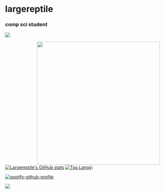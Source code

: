# largereptile

### comp sci student

![](https://komarev.com/ghpvc/?username=largereptile&style=flat-square&color=blue)

<img height="400" width="400" align="right" src="https://avatars.githubusercontent.com/u/22501149?v=4"/>

[![Largereptile's GitHub stats](https://github-readme-stats.vercel.app/api?username=largereptile&theme=synthwave&&show_icons=true)](https://github.com/anuraghazra/github-readme-stats)
[![Top Langs](https://github-readme-stats.vercel.app/api/top-langs/?username=largereptile&?&hide=jupyter%20notebook&theme=synthwave)](https://github.com/anuraghazra/github-readme-stats)\

[![spotify-github-profile](https://spotify-github-profile.vercel.app/api/view?uid=8574zcgnmz5jsmfpsk0wzmk53&cover_image=true&theme=novatorem)](https://github.com/kittinan/spotify-github-profile)


![](https://hit.yhype.me/github/profile?user_id=22501149)

